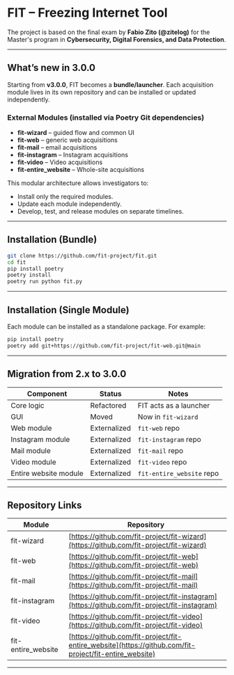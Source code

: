 # FIT – Freezing Internet Tool

The project is based on the final exam by **Fabio Zito (@zitelog)** for the Master's program in **Cybersecurity, Digital Forensics, and Data Protection**.

---

## What’s new in 3.0.0

Starting from **v3.0.0**, FIT becomes a **bundle/launcher**. Each acquisition module lives in its own repository and can be installed or updated independently.

### External Modules (installed via Poetry Git dependencies)
- **fit-wizard** – guided flow and common UI
- **fit-web** – generic web acquisitions
- **fit-mail** – email acquisitions
- **fit-instagram** – Instagram acquisitions
- **fit-video** – Video acquisitions
- **fit-entire_website** – Whole-site acquisitions

This modular architecture allows investigators to:
- Install only the required modules.
- Update each module independently.
- Develop, test, and release modules on separate timelines.

---

## Installation (Bundle)

```bash
git clone https://github.com/fit-project/fit.git
cd fit
pip install poetry
poetry install
poetry run python fit.py
```

---

## Installation (Single Module)

Each module can be installed as a standalone package. For example:

```bash
pip install poetry
poetry add git+https://github.com/fit-project/fit-web.git@main
```

---

## Migration from 2.x to 3.0.0

| Component | Status | Notes |
|------------|---------|-------|
| Core logic | Refactored | FIT acts as a launcher |
| GUI | Moved | Now in `fit-wizard` |
| Web module | Externalized | `fit-web` repo |
| Instagram module | Externalized | `fit-instagram` repo |
| Mail module | Externalized | `fit-mail` repo |
| Video module | Externalized | `fit-video` repo |
| Entire website module | Externalized | `fit-entire_website` repo |

---

## Repository Links

| Module | Repository |
|---------|-------------|
| fit-wizard | [https://github.com/fit-project/fit-wizard](https://github.com/fit-project/fit-wizard) |
| fit-web | [https://github.com/fit-project/fit-web](https://github.com/fit-project/fit-web) |
| fit-mail | [https://github.com/fit-project/fit-mail](https://github.com/fit-project/fit-mail) |
| fit-instagram | [https://github.com/fit-project/fit-instagram](https://github.com/fit-project/fit-instagram) |
| fit-video | [https://github.com/fit-project/fit-video](https://github.com/fit-project/fit-video) |
| fit-entire_website | [https://github.com/fit-project/fit-entire_website](https://github.com/fit-project/fit-entire_website) |

---
